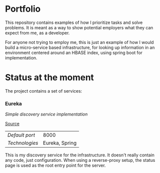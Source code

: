 # Portfolio
This repository contains examples of how I prioritize tasks and solve problems. It is meant as a way to show potential employers what they can expect from me, as a developer.

For anyone not trying to employ me, this is just an example of how I would build a micro-service based infrastructure, for looking up information in an environment centered around an HBASE index, using spring boot for implementation. 

# Status at the moment
The project contains a set of services:

### Eureka
_Simple discovery service implementation_

[Source](https://github.com/ViktorKob/portfolio/tree/master/infrastructure "Infrastructure root")

| | |
|---|---|
|*Default port*|8000|
|*Technologies*|Eureka, Spring|

This is my discovery service for the infrastructure. It doesn't really contain any code, just configuration. When using a reverse-proxy setup, the status page is used as the root entry point for the server.





